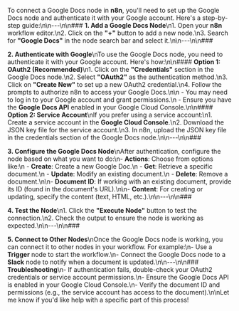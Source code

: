 To connect a Google Docs node in **n8n**, you'll need to set up the Google Docs node and authenticate it with your Google account. Here's a step-by-step guide:\n\n---\n\n### 
**1. Add a Google Docs Node**\n1. Open your **n8n** workflow editor.\n2. Click on the **"+"** button to add a new node.\n3. Search for **"Google Docs"** in the node search bar and select it.\n\n---\n\n### 

**2. Authenticate with Google**\nTo use the Google Docs node, you need to authenticate it with your Google account. Here's how:\n\n#### **Option 1: OAuth2 (Recommended)**\n1. Click on the **"Credentials"** section in the Google Docs node.\n2. Select **"OAuth2"** as the authentication method.\n3. Click on **"Create New"** to set up a new OAuth2 credential.\n4. Follow the prompts to authorize n8n to access your Google Docs.\n\n   - You may need to log in to your Google account and grant permissions.\n   - Ensure you have the **Google Docs API** enabled in your Google Cloud Console.\n\n#### **Option 2: Service Account**\nIf you prefer using a service account:\n1. Create a service account in the **Google Cloud Console**.\n2. Download the JSON key file for the service account.\n3. In n8n, upload the JSON key file in the credentials section of the Google Docs node.\n\n---\n\n### 

**3. Configure the Google Docs Node**\nAfter authentication, configure the node based on what you want to do:\n- **Actions**: Choose from options like:\n  - **Create**: Create a new Google Doc.\n  - **Get**: Retrieve a specific document.\n  - **Update**: Modify an existing document.\n  - **Delete**: Remove a document.\n\n- **Document ID**: If working with an existing document, provide its ID (found in the document's URL).\n\n- **Content**: For creating or updating, specify the content (text, HTML, etc.).\n\n---\n\n### 

**4. Test the Node**\n1. Click the **"Execute Node"** button to test the connection.\n2. Check the output to ensure the node is working as expected.\n\n---\n\n### 

**5. Connect to Other Nodes**\nOnce the Google Docs node is working, you can connect it to other nodes in your workflow. For example:\n- Use a **Trigger** node to start the workflow.\n- Connect the Google Docs node to a **Slack** node to notify when a document is updated.\n\n---\n\n### **Troubleshooting**\n- If authentication fails, double-check your OAuth2 credentials or service account permissions.\n- Ensure the Google Docs API is enabled in your Google Cloud Console.\n- Verify the document ID and permissions (e.g., the service account has access to the document).\n\nLet me know if you'd like help with a specific part of this process!	
